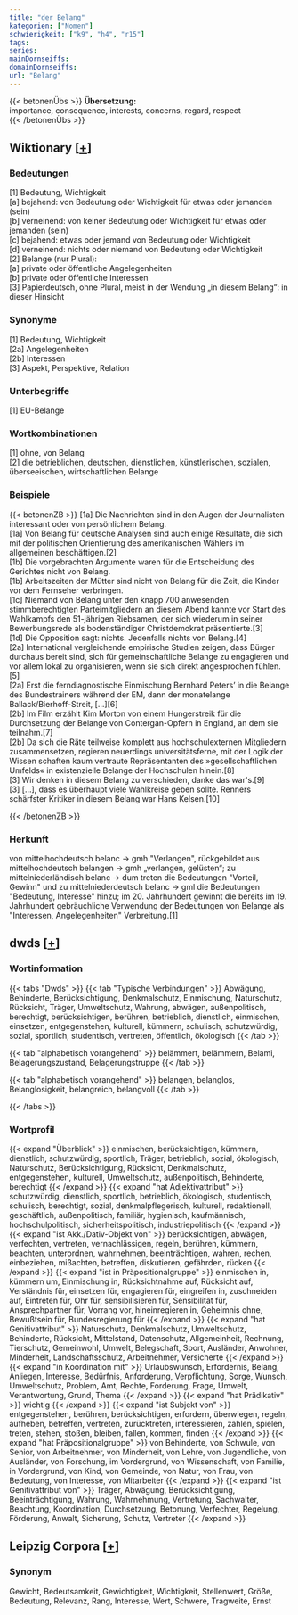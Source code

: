 ```yaml
---
title: "der Belang"
kategorien: ["Nomen"]
schwierigkeit: ["k9", "h4", "r15"]
tags:
series:
mainDornseiffs:
domainDornseiffs:
url: "Belang"
---
```


{{< betonenÜbs >}}
**Übersetzung:**  
importance, consequence, interests, concerns, regard, respect  
{{< /betonenÜbs >}}

## Wiktionary [[+](https://de.wiktionary.org/wiki/Belang)]

### Bedeutungen
[1] Bedeutung, Wichtigkeit  
[a] bejahend: von Bedeutung oder Wichtigkeit für etwas oder jemanden (sein)  
[b] verneinend: von keiner Bedeutung oder Wichtigkeit für etwas oder jemanden (sein)  
[c] bejahend: etwas oder jemand von Bedeutung oder Wichtigkeit  
[d] verneinend: nichts oder niemand von Bedeutung oder Wichtigkeit  
[2] Belange (nur Plural):  
[a] private oder öffentliche Angelegenheiten  
[b] private oder öffentliche Interessen  
[3] Papierdeutsch, ohne Plural, meist in der Wendung „in diesem Belang“: in dieser Hinsicht  

### Synonyme
[1] Bedeutung, Wichtigkeit  
[2a] Angelegenheiten  
[2b] Interessen  
[3] Aspekt, Perspektive, Relation  

### Unterbegriffe
[1] EU-Belange  

### Wortkombinationen
[1] ohne, von Belang  
[2] die betrieblichen, deutschen, dienstlichen, künstlerischen, sozialen, überseeischen, wirtschaftlichen Belange  

### Beispiele
{{< betonenZB >}}
[1a] Die Nachrichten sind in den Augen der Journalisten interessant oder von persönlichem Belang.  
[1a] Von Belang für deutsche Analysen sind auch einige Resultate, die sich mit der politischen Orientierung des amerikanischen Wählers im allgemeinen beschäftigen.[2]  
[1b] Die vorgebrachten Argumente waren für die Entscheidung des Gerichtes nicht von Belang.  
[1b] Arbeitszeiten der Mütter sind nicht von Belang für die Zeit, die Kinder vor dem Fernseher verbringen.  
[1c] Niemand von Belang unter den knapp 700 anwesenden stimmberechtigten Parteimitgliedern an diesem Abend kannte vor Start des Wahlkampfs den 51-jährigen Riebsamen, der sich wiederum in seiner Bewerbungsrede als bodenständiger Christdemokrat präsentierte.[3]  
[1d] Die Opposition sagt: nichts. Jedenfalls nichts von Belang.[4]  
[2a] International vergleichende empirische Studien zeigen, dass Bürger durchaus bereit sind, sich für gemeinschaftliche Belange zu engagieren und vor allem lokal zu organisieren, wenn sie sich direkt angesprochen fühlen.[5]  
[2a] Erst die ferndiagnostische Einmischung Bernhard Peters’ in die Belange des Bundestrainers während der EM, dann der monatelange Ballack/Bierhoff-Streit, […][6]  
[2b] Im Film erzählt Kim Morton von einem Hungerstreik für die Durchsetzung der Belange von Contergan-Opfern in England, an dem sie teilnahm.[7]  
[2b] Da sich die Räte teilweise komplett aus hochschulexternen Mitgliedern zusammensetzen, regieren neuerdings universitätsferne, mit der Logik der Wissen schaften kaum vertraute Repräsentanten des »gesellschaftlichen Umfelds« in existenzielle Belange der Hochschulen hinein.[8]  
[3] Wir denken in diesem Belang zu verschieden, danke das war's.[9]  
[3] […], dass es überhaupt viele Wahlkreise geben sollte. Renners schärfster Kritiker in diesem Belang war Hans Kelsen.[10]  

{{< /betonenZB >}}
### Herkunft
von mittelhochdeutsch belanc → gmh "Verlangen", rückgebildet aus mittelhochdeutsch belangen → gmh „verlangen, gelüsten“; zu mittelniederländisch belanc → dum treten die Bedeutungen "Vorteil, Gewinn" und zu mittelniederdeutsch belanc → gml die Bedeutungen "Bedeutung, Interesse" hinzu; im 20. Jahrhundert gewinnt die bereits im 19. Jahrhundert gebräuchliche Verwendung der Bedeutungen von Belange als "Interessen, Angelegenheiten" Verbreitung.[1]  



## dwds [[+](https://www.dwds.de/wb/Belang)]

### Wortinformation
{{< tabs "Dwds" >}}
{{< tab "Typische Verbindungen" >}}
Abwägung, Behinderte, Berücksichtigung, Denkmalschutz, Einmischung, Naturschutz, Rücksicht, Träger, Umweltschutz, Wahrung, abwägen, außenpolitisch, berechtigt, berücksichtigen, berühren, betrieblich, dienstlich, einmischen, einsetzen, entgegenstehen, kulturell, kümmern, schulisch, schutzwürdig, sozial, sportlich, studentisch, vertreten, öffentlich, ökologisch
{{< /tab >}}

{{< tab "alphabetisch vorangehend" >}}
belämmert, belämmern, Belami, Belagerungszustand, Belagerungstruppe
{{< /tab >}}

{{< tab "alphabetisch vorangehend" >}}
belangen, belanglos, Belanglosigkeit, belangreich, belangvoll
{{< /tab >}}

{{< /tabs >}}

### Wortprofil
{{< expand "Überblick" >}} einmischen, berücksichtigen, kümmern, dienstlich, schutzwürdig, sportlich, Träger, betrieblich, sozial, ökologisch, Naturschutz, Berücksichtigung, Rücksicht, Denkmalschutz, entgegenstehen, kulturell, Umweltschutz, außenpolitisch, Behinderte, berechtigt {{< /expand >}}
{{< expand "hat Adjektivattribut" >}} schutzwürdig, dienstlich, sportlich, betrieblich, ökologisch, studentisch, schulisch, berechtigt, sozial, denkmalpflegerisch, kulturell, redaktionell, geschäftlich, außenpolitisch, familiär, hygienisch, kaufmännisch, hochschulpolitisch, sicherheitspolitisch, industriepolitisch {{< /expand >}}
{{< expand "ist Akk./Dativ-Objekt von" >}} berücksichtigen, abwägen, verfechten, vertreten, vernachlässigen, regeln, berühren, kümmern, beachten, unterordnen, wahrnehmen, beeinträchtigen, wahren, rechen, einbeziehen, mißachten, betreffen, diskutieren, gefährden, rücken {{< /expand >}}
{{< expand "ist in Präpositionalgruppe" >}} einmischen in, kümmern um, Einmischung in, Rücksichtnahme auf, Rücksicht auf, Verständnis für, einsetzen für, engagieren für, eingreifen in, zuschneiden auf, Eintreten für, Ohr für, sensibilisieren für, Sensibilität für, Ansprechpartner für, Vorrang vor, hineinregieren in, Geheimnis ohne, Bewußtsein für, Bundesregierung für {{< /expand >}}
{{< expand "hat Genitivattribut" >}} Naturschutz, Denkmalschutz, Umweltschutz, Behinderte, Rücksicht, Mittelstand, Datenschutz, Allgemeinheit, Rechnung, Tierschutz, Gemeinwohl, Umwelt, Belegschaft, Sport, Ausländer, Anwohner, Minderheit, Landschaftsschutz, Arbeitnehmer, Versicherte {{< /expand >}}
{{< expand "in Koordination mit" >}} Urlaubswunsch, Erfordernis, Belang, Anliegen, Interesse, Bedürfnis, Anforderung, Verpflichtung, Sorge, Wunsch, Umweltschutz, Problem, Amt, Rechte, Forderung, Frage, Umwelt, Verantwortung, Grund, Thema {{< /expand >}}
{{< expand "hat Prädikativ" >}} wichtig {{< /expand >}}
{{< expand "ist Subjekt von" >}} entgegenstehen, berühren, berücksichtigen, erfordern, überwiegen, regeln, aufheben, betreffen, vertreten, zurücktreten, interessieren, zählen, spielen, treten, stehen, stoßen, bleiben, fallen, kommen, finden {{< /expand >}}
{{< expand "hat Präpositionalgruppe" >}} von Behinderte, von Schwule, von Senior, von Arbeitnehmer, von Minderheit, von Lehre, von Jugendliche, von Ausländer, von Forschung, im Vordergrund, von Wissenschaft, von Familie, in Vordergrund, von Kind, von Gemeinde, von Natur, von Frau, von Bedeutung, von Interesse, von Mitarbeiter {{< /expand >}}
{{< expand "ist Genitivattribut von" >}} Träger, Abwägung, Berücksichtigung, Beeinträchtigung, Wahrung, Wahrnehmung, Vertretung, Sachwalter, Beachtung, Koordination, Durchsetzung, Betonung, Verfechter, Regelung, Förderung, Anwalt, Sicherung, Schutz, Vertreter {{< /expand >}}

## Leipzig Corpora [[+](https://corpora.uni-leipzig.de/en/res?word=Belang&corpusId=deu_newscrawl-public_2018)]


### Synonym
Gewicht, Bedeutsamkeit, Gewichtigkeit, Wichtigkeit, Stellenwert, Größe, Bedeutung, Relevanz, Rang, Interesse, Wert, Schwere, Tragweite, Ernst

